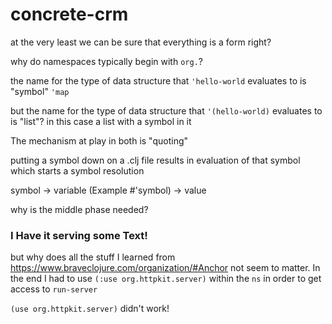 # concrete-crm

at the very least we can be sure that everything is a form right?

why do namespaces typically begin with `org.`?


the name for the type of data structure that `'hello-world` evaluates to is "symbol"
`'map`

but the name for the type of data structure that `'(hello-world)` evaluates to is "list"? in this case a list with a symbol in it

The mechanism at play in both is "quoting"

putting a symbol down on a .clj file results in
evaluation of that symbol which starts a  symbol resolution

symbol -> variable (Example #'symbol) -> value

why is the middle phase needed?


### I Have it serving some Text!
but why does all the stuff I learned from https://www.braveclojure.com/organization/#Anchor
not seem to matter. In the end I had to use `(:use org.httpkit.server)` within the `ns` in order to get access to `run-server`

`(use org.httpkit.server)` didn't work!
